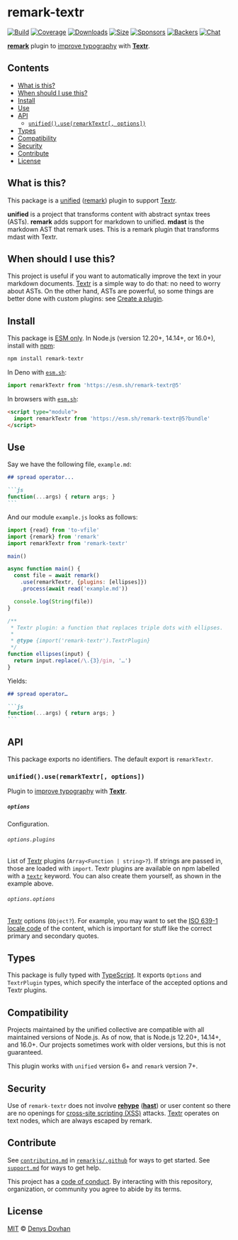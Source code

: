 # remark-textr

[![Build][build-badge]][build]
[![Coverage][coverage-badge]][coverage]
[![Downloads][downloads-badge]][downloads]
[![Size][size-badge]][size]
[![Sponsors][sponsors-badge]][collective]
[![Backers][backers-badge]][collective]
[![Chat][chat-badge]][chat]

**[remark][]** plugin to [improve typography][typewriter-habits] with
[**Textr**][textr].

## Contents

*   [What is this?](#what-is-this)
*   [When should I use this?](#when-should-i-use-this)
*   [Install](#install)
*   [Use](#use)
*   [API](#api)
    *   [`unified().use(remarkTextr[, options])`](#unifieduseremarktextr-options)
*   [Types](#types)
*   [Compatibility](#compatibility)
*   [Security](#security)
*   [Contribute](#contribute)
*   [License](#license)

## What is this?

This package is a [unified][] ([remark][]) plugin to support [Textr][].

**unified** is a project that transforms content with abstract syntax trees
(ASTs).
**remark** adds support for markdown to unified.
**mdast** is the markdown AST that remark uses.
This is a remark plugin that transforms mdast with Textr.

## When should I use this?

This project is useful if you want to automatically improve the text in your
markdown documents.
[Textr][] is a simple way to do that: no need to worry about ASTs.
On the other hand, ASTs are powerful, so some things are better done with
custom plugins: see [Create a plugin][create-a-plugin].

## Install

This package is [ESM only](https://gist.github.com/sindresorhus/a39789f98801d908bbc7ff3ecc99d99c).
In Node.js (version 12.20+, 14.14+, or 16.0+), install with [npm][]:

```sh
npm install remark-textr
```

In Deno with [`esm.sh`][esmsh]:

```js
import remarkTextr from 'https://esm.sh/remark-textr@5'
```

In browsers with [`esm.sh`][esmsh]:

```html
<script type="module">
  import remarkTextr from 'https://esm.sh/remark-textr@5?bundle'
</script>
```

## Use

Say we have the following file, `example.md`:

````markdown
## spread operator...

```js
function(...args) { return args; }
```
````

And our module `example.js` looks as follows:

```js
import {read} from 'to-vfile'
import {remark} from 'remark'
import remarkTextr from 'remark-textr'

main()

async function main() {
  const file = await remark()
    .use(remarkTextr, {plugins: [ellipses]})
    .process(await read('example.md'))

  console.log(String(file))
}

/**
 * Textr plugin: a function that replaces triple dots with ellipses.
 *
 * @type {import('remark-textr').TextrPlugin}
 */
function ellipses(input) {
  return input.replace(/\.{3}/gim, '…')
}
```

Yields:

````markdown
## spread operator…

```js
function(...args) { return args; }
```
````

## API

This package exports no identifiers.
The default export is `remarkTextr`.

### `unified().use(remarkTextr[, options])`

Plugin to [improve typography][typewriter-habits] with [**Textr**][textr].

##### `options`

Configuration.

###### `options.plugins`

List of [Textr][] plugins (`Array<Function | string>?`).
If strings are passed in, those are loaded with `import`.
Textr plugins are available on npm labelled with a [`textr`][textr-plugins]
keyword.
You can also create them yourself, as shown in the example above.

###### `options.options`

[Textr][] options (`Object?`).
For example, you may want to set the [ISO 639-1][iso] [locale code][locale] of
the content, which is important for stuff like the correct primary and secondary
quotes.

## Types

This package is fully typed with [TypeScript][].
It exports `Options` and `TextrPlugin` types, which specify the interface of the
accepted options and Textr plugins.

## Compatibility

Projects maintained by the unified collective are compatible with all maintained
versions of Node.js.
As of now, that is Node.js 12.20+, 14.14+, and 16.0+.
Our projects sometimes work with older versions, but this is not guaranteed.

This plugin works with `unified` version 6+ and `remark` version 7+.

## Security

Use of `remark-textr` does not involve [**rehype**][rehype] ([**hast**][hast])
or user content so there are no openings for [cross-site scripting (XSS)][xss]
attacks.
[Textr][] operates on text nodes, which are always escaped by remark.

## Contribute

See [`contributing.md`][contributing] in [`remarkjs/.github`][health] for ways
to get started.
See [`support.md`][support] for ways to get help.

This project has a [code of conduct][coc].
By interacting with this repository, organization, or community you agree to
abide by its terms.

## License

[MIT][license] © [Denys Dovhan][author]

<!-- Definitions -->

[build-badge]: https://github.com/remarkjs/remark-textr/workflows/main/badge.svg

[build]: https://github.com/remarkjs/remark-textr/actions

[coverage-badge]: https://img.shields.io/codecov/c/github/remarkjs/remark-textr.svg

[coverage]: https://codecov.io/github/remarkjs/remark-textr

[downloads-badge]: https://img.shields.io/npm/dm/remark-textr.svg

[downloads]: https://www.npmjs.com/package/remark-textr

[size-badge]: https://img.shields.io/bundlephobia/minzip/remark-textr.svg

[size]: https://bundlephobia.com/result?p=remark-textr

[sponsors-badge]: https://opencollective.com/unified/sponsors/badge.svg

[backers-badge]: https://opencollective.com/unified/backers/badge.svg

[collective]: https://opencollective.com/unified

[chat-badge]: https://img.shields.io/badge/chat-discussions-success.svg

[chat]: https://github.com/remarkjs/remark/discussions

[npm]: https://docs.npmjs.com/cli/install

[esmsh]: https://esm.sh

[health]: https://github.com/remarkjs/.github

[contributing]: https://github.com/remarkjs/.github/blob/HEAD/contributing.md

[support]: https://github.com/remarkjs/.github/blob/HEAD/support.md

[coc]: https://github.com/remarkjs/.github/blob/HEAD/code-of-conduct.md

[license]: license

[author]: https://denysdovhan.com

[remark]: https://github.com/remarkjs/remark

[unified]: https://github.com/unifiedjs/unified

[textr]: https://github.com/A/textr

[textr-plugins]: https://www.npmjs.com/browse/keyword/textr

[locale]: https://github.com/A/textr#locale-option-consistence

[iso]: https://www.wikiwand.com/en/List_of_ISO_639-1_codes

[typewriter-habits]: https://practicaltypography.com/typewriter-habits.html

[xss]: https://en.wikipedia.org/wiki/Cross-site_scripting

[typescript]: https://www.typescriptlang.org

[rehype]: https://github.com/rehypejs/rehype

[hast]: https://github.com/syntax-tree/hast

[create-a-plugin]: https://unifiedjs.com/learn/guide/create-a-plugin/
